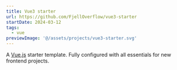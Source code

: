```yaml
---
title: Vue3 starter
url: https://github.com/FjellOverflow/vue3-starter
startDate: 2024-03-12
tags:
  - vue
previewImage: '@/assets/projects/vue3-starter.svg'
---
```


A [Vue.js](https://vuejs.org) starter template. Fully configured with all essentials for new frontend projects.
